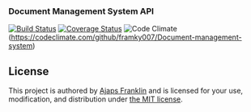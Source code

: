 ### Document Management System API

[![Build Status](https://travis-ci.org/framky007/Document-management-system.svg?branch=master)](https://travis-ci.org/framky007/Document-management-system)
[![Coverage Status](https://coveralls.io/repos/github/framky007/Document-management-system/badge.svg?branch=master)](https://coveralls.io/github/framky007/Document-management-system?branch=master)
![Code Climate](https://codeclimate.com/github/framky007/Document-management-system/badges/gpa.svg)
(https://codeclimate.com/github/framky007/Document-management-system) 

## License
This project is authored by [Ajaps Franklin]() and is licensed 
for your use, modification, and distribution under [the MIT license](https://en.wikipedia.org/wiki/MIT_License).
